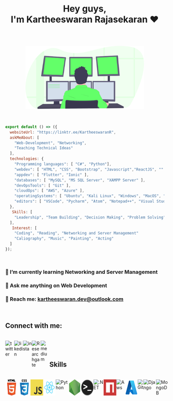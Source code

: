 <h1 align="center"> Hey guys,<br> I'm Kartheeswaran Rajasekaran  ❤️</h1> 

<br>
<!---
[![Twitter: Karthees_offcl](https://img.shields.io/twitter/follow/Karthees_offcl?style=social)](https://x.com/Karthees_offcl)  &nbsp;&nbsp;&nbsp;&nbsp;
[![Linkedin: kartheeswaran-analyst](https://img.shields.io/badge/kartheeswaran-analyst-blue?style=flat-square&logo=Linkedin&logoColor=black&link=https://www.linkedin.com/in/kartheeswaran-analyst/)](https://www.linkedin.com/in/kartheeswaran-analyst/)
-->

<br>


<p align="center"> <img src="/rk-neo.svg" alt="kartheeswaran" height=200/> </p>

<br>

```js
export default () => ({
  websiteUrl: "https://linktr.ee/KartheeswaranR",
  askMeAbout: [
    "Web-Development", "Networking",
    "Teaching Technical Ideas"
  ],
  technologies: {
    "Programming languages": [ "C#", "Python"],
    "webdev": [ "HTML", "CSS", "Bootstrap", "Javascript","ReactJS", "" ],
    "appdev": [ "Flutter", "Ionic" ],
    "databases": [ "MySQL", "MS SQL Server", "XAMPP Server" ],
    "devOpsTools": [ "Git" ],
    "cloudOps": [ "AWS", "Azure" ],
    "operatingSystems": [ "Ubuntu", "Kali Linux", "Windows", "MacOS", "ParrotOS"],
    "editors": [ "VSCode", "Pycharm", "Atom", "Notepad++", "Visual Studio"]
  },
   Skills: [
    "Leadership", "Team Building", "Decision Making", "Problem Solving", "Time Management", "Quick Learner" 
  ],
   Interest: [
    "Coding", "Reading", "Networking and Server Management"
    "Caliography", "Music", "Painting", "Acting"
  ]
});
```

<br>

### 🌱 I’m currently learning Networking and Server Management
### 💬 Ask me anything on Web Development
### 📧 Reach me: **kartheeswaran.dev@outlook.com**

<br>



<!-- <p align="center"> <img src="https://github-profile-trophy.vercel.app/?username=hhhrrrttt222111&theme=onedark" alt="hrt" /> </p> -->

<!---
<p align="center"> <img src="https://github-readme-stats.vercel.app/api/top-langs/?username=hhhrrrttt222111&show_icons=true&layout=compact&theme=tokyonight"" alt="hrt" /> </p>
-->

## Connect with me:

<br>
<a href="https://x.com/Karthees_offcl" target="_blank"><img align="left" alt="twitter" width="28px" src="https://cdn.jsdelivr.net/npm/simple-icons@v4/icons/twitter.svg" /></a>
<a href="https://www.linkedin.com/in/kartheeswaranr/" target="_blank"><img align="left" alt="likedin" width="28px" src="https://cdn.jsdelivr.net/npm/simple-icons@v4/icons/linkedin.svg" /></a>
<a href="https://www.instagram.com/__kartheeswaran/" target="_blank"><img align="left" alt="insta" width="28px" src="https://cdn.jsdelivr.net/npm/simple-icons@v4/icons/instagram.svg" /></a>
<a href="https://www.researchgate.net/profile/Kartheeswaran-Rajasekaran?ev=hdr_xprf" target="_blank"><img align="left" alt="Researchgate" width="28px" src="https://cdn.jsdelivr.net/npm/simple-icons@v4/icons/researchgate.svg" /></a>
<a href="https://medium.com/@rkartheeswaran/lists" target="_blank"><img align="left" alt="medium" width="28px" src="https://cdn.jsdelivr.net/npm/simple-icons@v4/icons/medium.svg" /></a>

<br>
<br>

## Skills

<br>
<div style="display: flex; justify-content: space-around">
<img align="left" alt="HTML5" width="40px" src="https://raw.githubusercontent.com/github/explore/80688e429a7d4ef2fca1e82350fe8e3517d3494d/topics/html/html.png" />
<img align="left" alt="CSS3" width="40px" src="https://raw.githubusercontent.com/github/explore/80688e429a7d4ef2fca1e82350fe8e3517d3494d/topics/css/css.png" />
<img align="left" alt="JavaScript" width="40px" src="https://raw.githubusercontent.com/github/explore/80688e429a7d4ef2fca1e82350fe8e3517d3494d/topics/javascript/javascript.png" />
<img align="left" alt="React" width="40px" src="https://raw.githubusercontent.com/github/explore/80688e429a7d4ef2fca1e82350fe8e3517d3494d/topics/react/react.png" />
<img align="left" alt="Python" width="40px" src="https://raw.githubusercontent.com/jmnote/z-icons/master/svg/python.svg"/>
<img align="left" alt="Node.js" width="40px" src="https://raw.githubusercontent.com/github/explore/80688e429a7d4ef2fca1e82350fe8e3517d3494d/topics/nodejs/nodejs.png" />
<img align="left" alt="Terminal" width="40px" src="https://raw.githubusercontent.com/github/explore/80688e429a7d4ef2fca1e82350fe8e3517d3494d/topics/terminal/terminal.png" />
<img align="left" alt=".NET" width="40px" src="https://skillicons.dev/icons?i=dotnet" />
<img align="left" alt="npm" width="40px" src="https://raw.githubusercontent.com/github/explore/80688e429a7d4ef2fca1e82350fe8e3517d3494d/topics/npm/npm.png" />
<img align="left" alt="Aws" width="40px" src="https://skillicons.dev/icons?i=aws" />
<img align="left" alt="Azure" width="40px" src="https://raw.githubusercontent.com/github/explore/eaef8552d8b082ffafe2bfc8a5023d47da904aac/topics/azure/azure.png" />
<img align="left" alt="Git" width="40px" src="https://raw.githubusercontent.com/jmnote/z-icons/master/svg/git.svg" />
<img align="left" alt="Django" width="40px" src="https://skillicons.dev/icons?i=django" />
<img align="left" alt="MongoDB" width="40px" src="https://skillicons.dev/icons?i=mongodb" />
  
</div>
